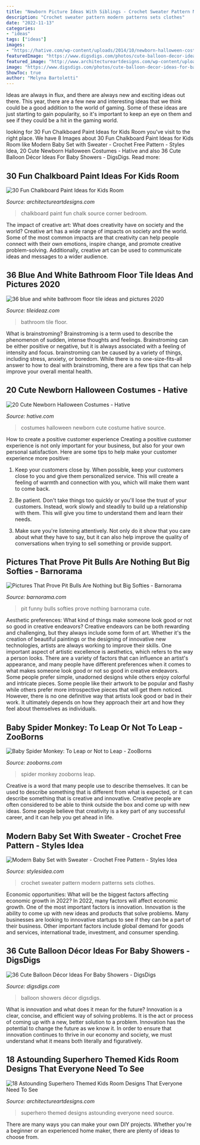 ```yaml
---
title: "Newborn Picture Ideas With Siblings - Crochet Sweater Pattern Modern Patterns Sets Clothes"
description: "Crochet sweater pattern modern patterns sets clothes"
date: "2022-11-13"
categories:
- "ideas"
tags: ["ideas"]
images:
- "https://hative.com/wp-content/uploads/2014/10/newborn-halloween-costumes/6-newborn-halloween-costume-ideas.jpg"
featuredImage: "https://www.digsdigs.com/photos/cute-balloon-decor-ideas-for-baby-showers-16.jpg"
featured_image: "http://www.architectureartdesigns.com/wp-content/uploads/2014/01/914.jpg"
image: "https://www.digsdigs.com/photos/cute-balloon-decor-ideas-for-baby-showers-16.jpg"
ShowToc: true
author: "Melyna Bartoletti"
---
```



Ideas are always in flux, and there are always new and exciting ideas out there. This year, there are a few new and interesting ideas that we think could be a good addition to the world of gaming. Some of these ideas are just starting to gain popularity, so it's important to keep an eye on them and see if they could be a hit in the gaming world.

	

		
looking for 30 Fun Chalkboard Paint Ideas for Kids Room you've visit to the right place. We have 8 Images about 30 Fun Chalkboard Paint Ideas for Kids Room like Modern Baby Set with Sweater - Crochet Free Pattern - Styles Idea, 20 Cute Newborn Halloween Costumes - Hative and also 36 Cute Balloon Décor Ideas For Baby Showers - DigsDigs. Read more:
		
    
## 30 Fun Chalkboard Paint Ideas For Kids Room

<img loading=lazy src="http://www.architectureartdesigns.com/wp-content/uploads/2014/01/914.jpg" onerror="this.onerror=null;this.src='https://tse3.mm.bing.net/th?id=OIP.pdr729nYvcQMLdmxXlQGqQHaKI&amp;pid=15.1';" alt="30 Fun Chalkboard Paint Ideas for Kids Room">

_Source: architectureartdesigns.com_

>chalkboard paint fun chalk source corner bedroom. 

	

The impact of creative art: What does creativity have on society and the world?
Creative art has a wide range of impacts on society and the world. Some of the most common impacts are that creativity can help people connect with their own emotions, inspire change, and promote creative problem-solving. Additionally, creative art can be used to communicate ideas and messages to a wider audience.

    
## 36 Blue And White Bathroom Floor Tile Ideas And Pictures 2020

<img loading=lazy src="https://www.tileideaz.com/wp-content/uploads/2015/01/blue_and_white_bathroom_floor_tile_10.jpg" onerror="this.onerror=null;this.src='https://tse1.mm.bing.net/th?id=OIP._L2KT7Tj9RQdwYrKoE1SdwHaJ3&amp;pid=15.1';" alt="36 blue and white bathroom floor tile ideas and pictures 2020">

_Source: tileideaz.com_

>bathroom tile floor. 

	

What is brainstroming?
Brainstroming is a term used to describe the phenomenon of sudden, intense thoughts and feelings. Brainstroming can be either positive or negative, but it is always associated with a feeling of intensity and focus. brainstroming can be caused by a variety of things, including stress, anxiety, or boredom. While there is no one-size-fits-all answer to how to deal with brainstroming, there are a few tips that can help improve your overall mental health.

    
## 20 Cute Newborn Halloween Costumes - Hative

<img loading=lazy src="https://hative.com/wp-content/uploads/2014/10/newborn-halloween-costumes/6-newborn-halloween-costume-ideas.jpg" onerror="this.onerror=null;this.src='https://tse1.mm.bing.net/th?id=OIP._VvqnfuEI0Dr06Pg_QtiMgHaKK&amp;pid=15.1';" alt="20 Cute Newborn Halloween Costumes - Hative">

_Source: hative.com_

>costumes halloween newborn cute costume hative source. 

	

How to create a positive customer experience
Creating a positive customer experience is not only important for your business, but also for your own personal satisfaction. Here are some tips to help make your customer experience more positive:
1. Keep your customers close by. When possible, keep your customers close to you and give them personalized service. This will create a feeling of warmth and connection with you, which will make them want to come back.

2. Be patient. Don't take things too quickly or you'll lose the trust of your customers. Instead, work slowly and steadily to build up a relationship with them. This will give you time to understand them and learn their needs.

3. Make sure you're listening attentively. Not only do it show that you care about what they have to say, but it can also help improve the quality of conversations when trying to sell something or provide support.

    
## Pictures That Prove Pit Bulls Are Nothing But Big Softies - Barnorama

<img loading=lazy src="https://www.barnorama.com/wp-content/images/2013/02/Cute-Funny-Pit-Bulls6/10-Cute-Funny-Pit-Bulls6.jpg" onerror="this.onerror=null;this.src='https://tse1.mm.bing.net/th?id=OIP.FC2UchJ3KS8W8v6eT6GMuwHaJ3&amp;pid=15.1';" alt="Pictures That Prove Pit Bulls Are Nothing but Big Softies - Barnorama">

_Source: barnorama.com_

>pit funny bulls softies prove nothing barnorama cute. 

	

Aesthetic preferences: What kind of things make someone look good or not so good in creative endeavors?
Creative endeavors can be both rewarding and challenging, but they always include some form of art. Whether it's the creation of beautiful paintings or the designing of innovative new technologies, artists are always working to improve their skills. One important aspect of artistic excellence is aesthetics, which refers to the way a person looks. There are a variety of factors that can influence an artist's appearance, and many people have different preferences when it comes to what makes someone look good or not so good in creative endeavors. Some people prefer simple, unadorned designs while others enjoy colorful and intricate pieces. Some people like their artwork to be popular and flashy while others prefer more introspective pieces that will get them noticed. However, there is no one definitive way that artists look good or bad in their work. It ultimately depends on how they approach their art and how they feel about themselves as individuals.

    
## Baby Spider Monkey: To Leap Or Not To Leap - ZooBorns

<img loading=lazy src="https://www.zooborns.com/.a/6a010535647bf3970b019b01f3467a970c-600wi" onerror="this.onerror=null;this.src='https://tse3.mm.bing.net/th?id=OIP.ZKRMn0Li6daX-17Ts-Ub9AHaLI&amp;pid=15.1';" alt="Baby Spider Monkey: To Leap or Not to Leap - ZooBorns">

_Source: zooborns.com_

>spider monkey zooborns leap. 

	

Creative is a word that many people use to describe themselves. It can be used to describe something that is different from what is expected, or it can describe something that is creative and innovative. Creative people are often considered to be able to think outside the box and come up with new ideas. Some people believe that creativity is a key part of any successful career, and it can help you get ahead in life.

    
## Modern Baby Set With Sweater - Crochet Free Pattern - Styles Idea

<img loading=lazy src="https://stateless.stylesidea.com/2017/12/modern-baby-set-sweater-crochet-free-pattern.jpg" onerror="this.onerror=null;this.src='https://tse4.mm.bing.net/th?id=OIP.wFgLMS7A7CusJJwUVl_OgwHaFg&amp;pid=15.1';" alt="Modern Baby Set with Sweater - Crochet Free Pattern - Styles Idea">

_Source: stylesidea.com_

>crochet sweater pattern modern patterns sets clothes. 

	

Economic opportunities: What will be the biggest factors affecting economic growth in 2022?
In 2022, many factors will affect economic growth. One of the most important factors is innovation. Innovation is the ability to come up with new ideas and products that solve problems. Many businesses are looking to innovative startups to see if they can be a part of their business. Other important factors include global demand for goods and services, international trade, investment, and consumer spending.

    
## 36 Cute Balloon Décor Ideas For Baby Showers - DigsDigs

<img loading=lazy src="https://www.digsdigs.com/photos/cute-balloon-decor-ideas-for-baby-showers-16.jpg" onerror="this.onerror=null;this.src='https://tse1.mm.bing.net/th?id=OIP.SR1wGY8YizTZJYj4SWOdjAHaLG&amp;pid=15.1';" alt="36 Cute Balloon Décor Ideas For Baby Showers - DigsDigs">

_Source: digsdigs.com_

>balloon showers décor digsdigs. 

	

What is innovation and what does it mean for the future?
Innovation is a clear, concise, and efficient way of solving problems. It is the act or process of coming up with a new, better solution to a problem. Innovation has the potential to change the future as we know it. In order to ensure that innovation continues to thrive in our economy and society, we must understand what it means both literally and figuratively.

    
## 18 Astounding Superhero Themed Kids Room Designs That Everyone Need To See

<img loading=lazy src="http://www.architectureartdesigns.com/wp-content/uploads/2016/12/8-1.jpg" onerror="this.onerror=null;this.src='https://tse1.mm.bing.net/th?id=OIP.nSKa0KygDWBMZJRYFNUbawHaLJ&amp;pid=15.1';" alt="18 Astounding Superhero Themed Kids Room Designs That Everyone Need To See">

_Source: architectureartdesigns.com_

>superhero themed designs astounding everyone need source. 

	

There are many ways you can make your own DIY projects. Whether you're a beginner or an experienced home maker, there are plenty of ideas to choose from.

